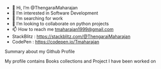 - 👋 Hi, I’m @ThengaraiMaharajan
- 👀 I’m interested in Software Development
- 🌱 I’m searching for work
- 💞️ I’m looking to collaborate on python projects
- 📫 How to reach me tmaharajan1999@gmail.com
- StackBlitz : https://stackblitz.com/@ThengaraiMaharajan
- CodePen : https://codepen.io/Tmaharajan

<!---
ThengaraiMaharajan/ThengaraiMaharajan is a ✨ special ✨ repository because its `README.md` (this file) appears on your GitHub profile.
You can click the Preview link to take a look at your changes.
--->

Summary about my Github Profile

My profile contains Books collections and Project I have been worked on 
